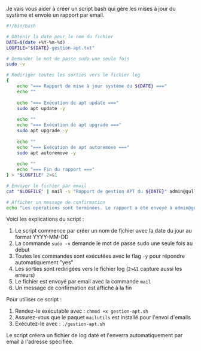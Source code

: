 Je vais vous aider à créer un script bash qui gère les mises à jour du système et envoie un rapport par email.

```shell:bash/gestion-apt.sh
#!/bin/bash

# Obtenir la date pour le nom du fichier
DATE=$(date +%Y-%m-%d)
LOGFILE="${DATE}-gestion-apt.txt"

# Demander le mot de passe sudo une seule fois
sudo -v

# Rediriger toutes les sorties vers le fichier log
{
    echo "=== Rapport de mise à jour système du ${DATE} ==="
    echo ""
    
    echo "=== Exécution de apt update ==="
    sudo apt update -y
    
    echo ""
    echo "=== Exécution de apt upgrade ==="
    sudo apt upgrade -y
    
    echo ""
    echo "=== Exécution de apt autoremove ==="
    sudo apt autoremove -y
    
    echo ""
    echo "=== Fin du rapport ==="
} > "$LOGFILE" 2>&1

# Envoyer le fichier par email
cat "$LOGFILE" | mail -s "Rapport de gestion APT du ${DATE}" admin@gulliver77.org

# Afficher un message de confirmation
echo "Les opérations sont terminées. Le rapport a été envoyé à admin@gulliver77.org"
```

Voici les explications du script :

1. Le script commence par créer un nom de fichier avec la date du jour au format YYYY-MM-DD
2. La commande `sudo -v` demande le mot de passe sudo une seule fois au début
3. Toutes les commandes sont exécutées avec le flag `-y` pour répondre automatiquement "yes"
4. Les sorties sont redirigées vers le fichier log (`2>&1` capture aussi les erreurs)
5. Le fichier est envoyé par email avec la commande `mail`
6. Un message de confirmation est affiché à la fin

Pour utiliser ce script :
1. Rendez-le exécutable avec : `chmod +x gestion-apt.sh`
2. Assurez-vous que le paquet `mailutils` est installé pour l'envoi d'emails
3. Exécutez-le avec : `./gestion-apt.sh`

Le script créera un fichier de log daté et l'enverra automatiquement par email à l'adresse spécifiée.
